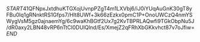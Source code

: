 $START$41QFNpxJxtdhuKTGXojUvnpPZgT4m1LXVbj6/iJ0iYUqAuGnK30gT8yFBu0lq1gRNnktRS1Gfps7/Hlt8UWf+3k66zEzkx0pmC1P+OnoUWCzQ4nmYSWygVsM5gz0ajnaemYg/6c9waKhBGtf2Ux7g2KvTBPRLAQwfi9TGkObpNu5J/dR0axy2LBN48vRP6nTtCI0DUlQlnd/Es/XmejZ2qFRhXbGKkvhct87v7oJfiw=$END$